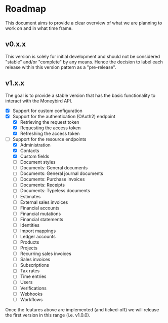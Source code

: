 # Roadmap

This document aims to provide a clear overview of what we are planning to work on and in what time frame.

## v0.x.x

This version is solely for initial development and should not be considered "stable" and/or "complete" by any means.
Hence the decision to label each release within this version pattern as a "pre-release".

## v1.x.x

The goal is to provide a stable version that has the basic functionality to interact with the Moneybird API.

- [x] Support for custom configuration
- [x] Support for the authentication (OAuth2) endpoint
  - [x] Retrieving the request token
  - [x] Requesting the access token
  - [x] Refreshing the access token
- [ ] Support for the resource endpoints
  - [x] Administration
  - [x] Contacts
  - [x] Custom fields
  - [ ] Document styles
  - [ ] Documents: General documents
  - [ ] Documents: General journal documents
  - [ ] Documents: Purchase invoices
  - [ ] Documents: Receipts
  - [ ] Documents: Typeless documents
  - [ ] Estimates
  - [ ] External sales invoices
  - [ ] Financial accounts
  - [ ] Financial mutations
  - [ ] Financial statements
  - [ ] Identities
  - [ ] Import mappings
  - [ ] Ledger accounts
  - [ ] Products
  - [ ] Projects
  - [ ] Recurring sales invoices
  - [ ] Sales invoices
  - [ ] Subscriptions
  - [ ] Tax rates
  - [ ] Time entries
  - [ ] Users
  - [ ] Verifications
  - [ ] Webhooks
  - [ ] Workflows 

Once the features above are implemented (and ticked-off) we will release the first version in this range (i.e. v1.0.0).
